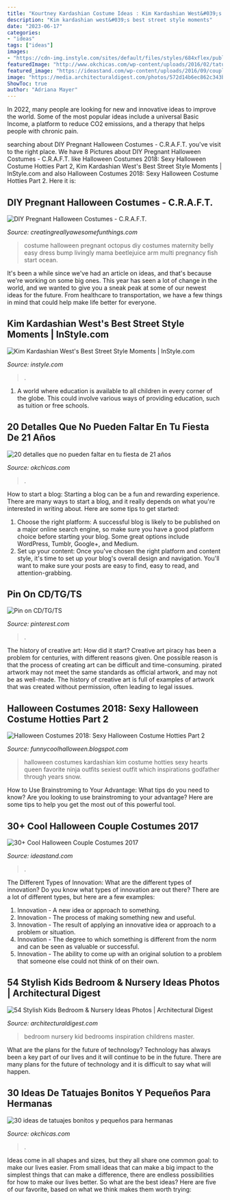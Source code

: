 ```yaml
---
title: "Kourtney Kardashian Costume Ideas : Kim Kardashian West&#039;s Best Street Style Moments"
description: "Kim kardashian west&#039;s best street style moments"
date: "2023-06-17"
categories:
- "ideas"
tags: ["ideas"]
images:
- "https://cdn-img.instyle.com/sites/default/files/styles/684xflex/public/images/2017/02/022017-kim-kardashian-puffer-coat-lead.jpg?itok=81PuLU_r"
featuredImage: "http://www.okchicas.com/wp-content/uploads/2016/02/tatuajes-para-hermanas-24.jpg"
featured_image: "https://ideastand.com/wp-content/uploads/2016/09/couple-costumes/12-couple-costume-ideas.jpg"
image: "https://media.architecturaldigest.com/photos/572d14b6ec862c343bf85adc/master/pass/kid-bedrooms-03.jpg"
ShowToc: true
author: "Adriana Mayer"
---
```



In 2022, many people are looking for new and innovative ideas to improve the world. Some of the most popular ideas include a universal Basic Income, a platform to reduce CO2 emissions, and a therapy that helps people with chronic pain.

	

		
searching about DIY Pregnant Halloween Costumes - C.R.A.F.T. you've visit to the right place. We have 8 Pictures about DIY Pregnant Halloween Costumes - C.R.A.F.T. like Halloween Costumes 2018: Sexy Halloween Costume Hotties Part 2, Kim Kardashian West&#039;s Best Street Style Moments | InStyle.com and also Halloween Costumes 2018: Sexy Halloween Costume Hotties Part 2. Here it is:
		
    
## DIY Pregnant Halloween Costumes - C.R.A.F.T.

<img loading=lazy src="http://www.creatingreallyawesomefunthings.com/wp-content/uploads/2015/09/OctopusBellysm_1430.jpg" onerror="this.onerror=null;this.src='https://tse3.mm.bing.net/th?id=OIP.EFbdRdgXRwn-wJJ_1Pzr0AHaLK&amp;pid=15.1';" alt="DIY Pregnant Halloween Costumes - C.R.A.F.T.">

_Source: creatingreallyawesomefunthings.com_

>costume halloween pregnant octopus diy costumes maternity belly easy dress bump livingly mama beetlejuice arm multi pregnancy fish start ocean. 

	

It's been a while since we've had an article on ideas, and that's because we're working on some big ones. This year has seen a lot of change in the world, and we wanted to give you a sneak peak at some of our newest ideas for the future. From healthcare to transportation, we have a few things in mind that could help make life better for everyone.

    
## Kim Kardashian West&#039;s Best Street Style Moments | InStyle.com

<img loading=lazy src="https://cdn-img.instyle.com/sites/default/files/styles/684xflex/public/images/2017/02/022017-kim-kardashian-puffer-coat-lead.jpg?itok=81PuLU_r" onerror="this.onerror=null;this.src='https://tse4.mm.bing.net/th?id=OIP.aXUXkc-2gwq-hxaHYdAw5wHaK0&amp;pid=15.1';" alt="Kim Kardashian West&#039;s Best Street Style Moments | InStyle.com">

_Source: instyle.com_

>. 

	

1. A world where education is available to all children in every corner of the globe. This could involve various ways of providing education, such as tuition or free schools. 

    
## 20 Detalles Que No Pueden Faltar En Tu Fiesta De 21 Años

<img loading=lazy src="http://www.okchicas.com/wp-content/uploads/2016/09/b16d916bd5a9399566f15c6c4cc2e0ed.jpg" onerror="this.onerror=null;this.src='https://tse1.mm.bing.net/th?id=OIP.7fIDA35P0SpiV-AK2FHKtAHaJ3&amp;pid=15.1';" alt="20 detalles que no pueden faltar en tu fiesta de 21 años">

_Source: okchicas.com_

>. 

	

How to start a blog:
Starting a blog can be a fun and rewarding experience. There are many ways to start a blog, and it really depends on what you're interested in writing about. Here are some tips to get started: 
1. Choose the right platform: A successful blog is likely to be published on a major online search engine, so make sure you have a good platform choice before starting your blog. Some great options include WordPress, Tumblr, Google+, and Medium. 
2. Set up your content: Once you've chosen the right platform and content style, it's time to set up your blog's overall design and navigation. You'll want to make sure your posts are easy to find, easy to read, and attention-grabbing. 

    
## Pin On CD/TG/TS

<img loading=lazy src="https://i.pinimg.com/474x/be/c7/8e/bec78e6b4cbd9194b7733c9a6d082e8b.jpg" onerror="this.onerror=null;this.src='https://tse4.mm.bing.net/th?id=OIP.xEOn222E5TAoXJVuY0L54AAAAA&amp;pid=15.1';" alt="Pin on CD/TG/TS">

_Source: pinterest.com_

>. 

	

The history of creative art: How did it start?
Creative art piracy has been a problem for centuries, with different reasons given. One possible reason is that the process of creating art can be difficult and time-consuming. pirated artwork may not meet the same standards as official artwork, and may not be as well-made. The history of creative art is full of examples of artwork that was created without permission, often leading to legal issues.

    
## Halloween Costumes 2018: Sexy Halloween Costume Hotties Part 2

<img loading=lazy src="http://4.bp.blogspot.com/-m4YqN1E56ao/Ukh7WvuperI/AAAAAAAAIAQ/OeJJh4Ha1dA/s1600/Kim-Kardashian-Halloween-Costumes-Outfits-Through-the-Years-102611-5.jpeg" onerror="this.onerror=null;this.src='https://tse2.mm.bing.net/th?id=OIP.FDnMzq1vB-rRmJ2D4S81pgAAAA&amp;pid=15.1';" alt="Halloween Costumes 2018: Sexy Halloween Costume Hotties Part 2">

_Source: funnycoolhalloween.blogspot.com_

>halloween costumes kardashian kim costume hotties sexy hearts queen favorite ninja outfits sexiest outfit which inspirations godfather through years snow. 

	

How to Use Brainstroming to Your Advantage: What tips do you need to know?
Are you looking to use brainstroming to your advantage? Here are some tips to help you get the most out of this powerful tool.

    
## 30+ Cool Halloween Couple Costumes 2017

<img loading=lazy src="https://ideastand.com/wp-content/uploads/2016/09/couple-costumes/12-couple-costume-ideas.jpg" onerror="this.onerror=null;this.src='https://tse4.mm.bing.net/th?id=OIP.ST7ZdDg715K-p_Wt-MCoxgHaLH&amp;pid=15.1';" alt="30+ Cool Halloween Couple Costumes 2017">

_Source: ideastand.com_

>. 

	

The Different Types of Innovation: What are the different types of innovation?
Do you know what types of innovation are out there? There are a lot of different types, but here are a few examples: 
1. Innovation - A new idea or approach to something. 
2. Innovation - The process of making something new and useful. 
3. Innovation - The result of applying an innovative idea or approach to a problem or situation. 
4. Innovation - The degree to which something is different from the norm and can be seen as valuable or successful. 
5. Innovation - The ability to come up with an original solution to a problem that someone else could not think of on their own.

    
## 54 Stylish Kids Bedroom &amp; Nursery Ideas Photos | Architectural Digest

<img loading=lazy src="https://media.architecturaldigest.com/photos/572d14b6ec862c343bf85adc/master/pass/kid-bedrooms-03.jpg" onerror="this.onerror=null;this.src='https://tse4.mm.bing.net/th?id=OIP.dgGJBkJKdczkKzunYNRJLgHaE7&amp;pid=15.1';" alt="54 Stylish Kids Bedroom &amp; Nursery Ideas Photos | Architectural Digest">

_Source: architecturaldigest.com_

>bedroom nursery kid bedrooms inspiration childrens master. 

	

What are the plans for the future of technology?
Technology has always been a key part of our lives and it will continue to be in the future. There are many plans for the future of technology and it is difficult to say what will happen.

    
## 30 Ideas De Tatuajes Bonitos Y Pequeños Para Hermanas

<img loading=lazy src="http://www.okchicas.com/wp-content/uploads/2016/02/tatuajes-para-hermanas-24.jpg" onerror="this.onerror=null;this.src='https://tse2.mm.bing.net/th?id=OIP.G_770eK7f1tvjRcUpSil7AHaHa&amp;pid=15.1';" alt="30 ideas de tatuajes bonitos y pequeños para hermanas">

_Source: okchicas.com_

>. 

	

Ideas come in all shapes and sizes, but they all share one common goal: to make our lives easier. From small ideas that can make a big impact to the simplest things that can make a difference, there are endless possibilities for how to make our lives better. So what are the best ideas? Here are five of our favorite, based on what we think makes them worth trying: 

